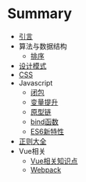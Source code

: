 # Summary

* [引言](README.md)
* 算法与数据结构
    * [排序](Algorithm/sort.md)
* [设计模式](Design/README.md)
* [CSS](CSS/README.md)
* Javascript
    * [闭包](Javascript/闭包.md)
    * [变量提升](Javascript/变量提升.md)
    * [原型链](Javascript/原型链.md)
    * [bind函数](Javascript/bind函数.md)
    * [ES6新特性](Javascript/ES6新特性.md)
* [正则大全](Reg/README.md)
* Vue相关
    * [Vue相关知识点](Vue/Vue相关知识点.md)
    * [Webpack](Vue/Webpack.md)


